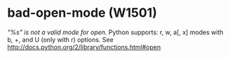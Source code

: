 # bad-open-mode (W1501)
*"%s" is not a valid mode for open.* Python supports: r, w, a\[, x\]
modes with b, +, and U (only with r) options. See
<http://docs.python.org/2/library/functions.html#open>
